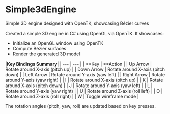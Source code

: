 # Simple3dEngine
 Simple 3D engine designed with OpenTK, showcasing Bézier curves

Created a simple 3D engine in C# using OpenGL via OpenTK. It showcases:
- Initialize an OpenGL window using OpenTK
- Compute Bézier surfaces
- Render the generated 3D model

|**Key Bindings Summary**|
| --- | --- |
| **Key | **Action |
| Up Arrow	| Rotate around X-axis (pitch up) |
| Down Arrow	| Rotate around X-axis (pitch down) |
| Left Arrow	| Rotate around Y-axis (yaw left) |
| Right Arrow |	Rotate around Y-axis (yaw right) |
| I	| Rotate around X-axis (pitch up) |
| K	| Rotate around X-axis (pitch down) |
| J	| Rotate around Y-axis (yaw left) |
| L	| Rotate around Y-axis (yaw right) |
| U	| Rotate around Z-axis (roll left) |
| O	| Rotate around Z-axis (roll right) |
| W	| Toggle wireframe mode |

The rotation angles (pitch, yaw, roll) are updated based on key presses.
